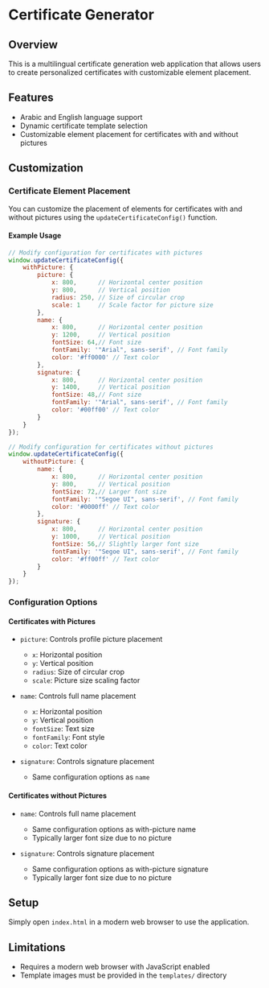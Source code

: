 # Certificate Generator

## Overview
This is a multilingual certificate generation web application that allows users to create personalized certificates with customizable element placement.

## Features
- Arabic and English language support
- Dynamic certificate template selection
- Customizable element placement for certificates with and without pictures

## Customization

### Certificate Element Placement
You can customize the placement of elements for certificates with and without pictures using the `updateCertificateConfig()` function.

#### Example Usage
```javascript
// Modify configuration for certificates with pictures
window.updateCertificateConfig({
    withPicture: {
        picture: {
            x: 800,      // Horizontal center position
            y: 800,      // Vertical position
            radius: 250, // Size of circular crop
            scale: 1     // Scale factor for picture size
        },
        name: {
            x: 800,      // Horizontal center position
            y: 1200,     // Vertical position
            fontSize: 64,// Font size
            fontFamily: '"Arial", sans-serif', // Font family
            color: '#ff0000' // Text color
        },
        signature: {
            x: 800,      // Horizontal center position
            y: 1400,     // Vertical position
            fontSize: 48,// Font size
            fontFamily: '"Arial", sans-serif', // Font family
            color: '#00ff00' // Text color
        }
    }
});

// Modify configuration for certificates without pictures
window.updateCertificateConfig({
    withoutPicture: {
        name: {
            x: 800,      // Horizontal center position
            y: 800,      // Vertical position
            fontSize: 72,// Larger font size
            fontFamily: '"Segoe UI", sans-serif', // Font family
            color: '#0000ff' // Text color
        },
        signature: {
            x: 800,      // Horizontal center position
            y: 1000,     // Vertical position
            fontSize: 56,// Slightly larger font size
            fontFamily: '"Segoe UI", sans-serif', // Font family
            color: '#ff00ff' // Text color
        }
    }
});
```

### Configuration Options
#### Certificates with Pictures
- `picture`: Controls profile picture placement
  - `x`: Horizontal position
  - `y`: Vertical position
  - `radius`: Size of circular crop
  - `scale`: Picture size scaling factor

- `name`: Controls full name placement
  - `x`: Horizontal position
  - `y`: Vertical position
  - `fontSize`: Text size
  - `fontFamily`: Font style
  - `color`: Text color

- `signature`: Controls signature placement
  - Same configuration options as `name`

#### Certificates without Pictures
- `name`: Controls full name placement
  - Same configuration options as with-picture name
  - Typically larger font size due to no picture

- `signature`: Controls signature placement
  - Same configuration options as with-picture signature
  - Typically larger font size due to no picture

## Setup
Simply open `index.html` in a modern web browser to use the application.

## Limitations
- Requires a modern web browser with JavaScript enabled
- Template images must be provided in the `templates/` directory